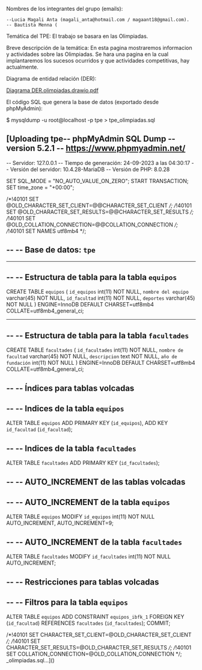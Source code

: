 Nombres de los integrantes del grupo (emails): 

    --Lucia Magali Anta (magali_anta@hotmail.com / magaant18@gmail.com). 
    -- Bautista Menna (
    
Temática del TPE:
  El trabajo se basara en las Olimpiadas.
  
Breve descripción de la temática:
  En esta pagina mostraremos informacion y actividades sobre las Olimpiadas. Se hara una pagina en la cual implantaremos los sucesos ocurridos y que actividades competitivas, hay actualmente.
  
Diagrama de entidad relación (DER):

[Diagrama DER.olimpiadas.drawio.pdf](https://github.com/LuciaAnta/TPE-wed2/files/12707621/Diagrama.DER.olimpiadas.drawio.pdf)

El código SQL que genera la base de datos (exportado desde phpMyAdmin):

$ mysqldump -u  root@localhost -p tpe > tpe_olimpiadas.sql

 [Uploading tpe-- phpMyAdmin SQL Dump
-- version 5.2.1
-- https://www.phpmyadmin.net/
--
-- Servidor: 127.0.0.1
-- Tiempo de generación: 24-09-2023 a las 04:30:17
-- Versión del servidor: 10.4.28-MariaDB
-- Versión de PHP: 8.0.28

SET SQL_MODE = "NO_AUTO_VALUE_ON_ZERO";
START TRANSACTION;
SET time_zone = "+00:00";


/*!40101 SET @OLD_CHARACTER_SET_CLIENT=@@CHARACTER_SET_CLIENT */;
/*!40101 SET @OLD_CHARACTER_SET_RESULTS=@@CHARACTER_SET_RESULTS */;
/*!40101 SET @OLD_COLLATION_CONNECTION=@@COLLATION_CONNECTION */;
/*!40101 SET NAMES utf8mb4 */;

--
-- Base de datos: `tpe`
--

-- --------------------------------------------------------

--
-- Estructura de tabla para la tabla `equipos`
--

CREATE TABLE `equipos` (
  `id_equipos` int(11) NOT NULL,
  `nombre del equipo` varchar(45) NOT NULL,
  `id_facultad` int(11) NOT NULL,
  `deportes` varchar(45) NOT NULL
) ENGINE=InnoDB DEFAULT CHARSET=utf8mb4 COLLATE=utf8mb4_general_ci;

-- --------------------------------------------------------

--
-- Estructura de tabla para la tabla `facultades`
--

CREATE TABLE `facultades` (
  `id_facultades` int(11) NOT NULL,
  `nombre de facultad` varchar(45) NOT NULL,
  `descripcion` text NOT NULL,
  `año de fundación` int(11) NOT NULL
) ENGINE=InnoDB DEFAULT CHARSET=utf8mb4 COLLATE=utf8mb4_general_ci;

--
-- Índices para tablas volcadas
--

--
-- Indices de la tabla `equipos`
--
ALTER TABLE `equipos`
  ADD PRIMARY KEY (`id_equipos`),
  ADD KEY `id_facultad` (`id_facultad`);

--
-- Indices de la tabla `facultades`
--
ALTER TABLE `facultades`
  ADD PRIMARY KEY (`id_facultades`);

--
-- AUTO_INCREMENT de las tablas volcadas
--

--
-- AUTO_INCREMENT de la tabla `equipos`
--
ALTER TABLE `equipos`
  MODIFY `id_equipos` int(11) NOT NULL AUTO_INCREMENT, AUTO_INCREMENT=9;

--
-- AUTO_INCREMENT de la tabla `facultades`
--
ALTER TABLE `facultades`
  MODIFY `id_facultades` int(11) NOT NULL AUTO_INCREMENT;

--
-- Restricciones para tablas volcadas
--

--
-- Filtros para la tabla `equipos`
--
ALTER TABLE `equipos`
  ADD CONSTRAINT `equipos_ibfk_1` FOREIGN KEY (`id_facultad`) REFERENCES `facultades` (`id_facultades`);
COMMIT;

/*!40101 SET CHARACTER_SET_CLIENT=@OLD_CHARACTER_SET_CLIENT */;
/*!40101 SET CHARACTER_SET_RESULTS=@OLD_CHARACTER_SET_RESULTS */;
/*!40101 SET COLLATION_CONNECTION=@OLD_COLLATION_CONNECTION */;
_olimpiadas.sql…]()

